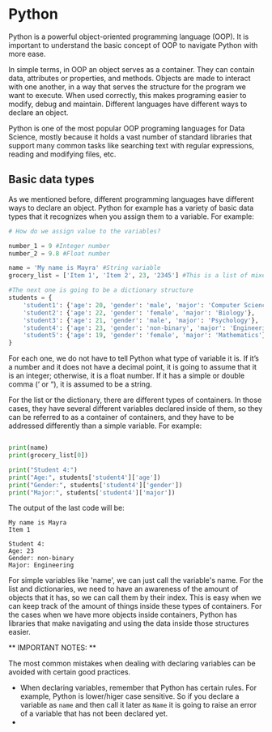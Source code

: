# Python 

Python is a powerful object-oriented programming language (OOP). It is important to understand the basic concept of OOP to navigate Python with more ease. 

In simple terms, in OOP an object serves as a container. They can contain data, attributes or properties, and methods. Objects are made to interact with one another, in a way that serves the structure for the program we want to execute. When used correctly, this makes programing easier to modify, debug and maintain. Different languages have different ways to declare an object. 

Python is one of the most popular OOP programing languages for Data Science, mostly because it holds a vast number of standard libraries that support many common tasks like searching text with regular expressions, reading and modifying files, etc.

## Basic data types

As we mentioned before, different programming languages have different ways to declare an object. Python for example has a variety of basic data types that it recognizes when you assign them to a variable. For example:

```python
# How do we assign value to the variables?

number_1 = 9 #Integer number
number_2 = 9.8 #Float number

name = 'My name is Mayra' #String variable
grocery_list = ['Item 1', 'Item 2', 23, '2345'] #This is a list of mixed items

#The next one is going to be a dictionary structure
students = {
    'student1': {'age': 20, 'gender': 'male', 'major': 'Computer Science'},
    'student2': {'age': 22, 'gender': 'female', 'major': 'Biology'},
    'student3': {'age': 21, 'gender': 'male', 'major': 'Psychology'},
    'student4': {'age': 23, 'gender': 'non-binary', 'major': 'Engineering'},
    'student5': {'age': 19, 'gender': 'female', 'major': 'Mathematics'}
}

```

For each one, we do not have to tell Python what type of variable it is. If it’s a number and it does not have a decimal point, it is going to assume that it is an integer; otherwise, it is a float number. If it has a simple or double comma (‘ or “), it is assumed to be a string. 

For the list or the dictionary, there are different types of containers. In those cases, they have several different variables declared inside of them, so they can be referred to as a container of containers, and they have to be addressed differently than a simple variable. For example:

```python

print(name)
print(grocery_list[0])

print("Student 4:")
print("Age:", students['student4']['age'])
print("Gender:", students['student4']['gender'])
print("Major:", students['student4']['major'])
```

The output of the last code will be:

```
My name is Mayra
Item 1

Student 4:
Age: 23
Gender: non-binary
Major: Engineering
```

For simple variables like 'name', we can just call the variable's name. For the list and dictionaries, we need to have an awareness of the amount of objects that it has, so we can call them by their index. This is easy when we can keep track of the amount of things inside these types of containers. For the cases when we have more objects inside containers, Python has libraries that make navigating and using the data inside those structures easier. 

** IMPORTANT NOTES: **

The most common mistakes when dealing with declaring variables can be avoided with certain good practices.

- When declaring variables, remember that Python has certain rules. For example, Python is lower/higer case sensitive. So if you declare a variable as `name` and then call it later as `Name` it is going to raise an error of a variable that has not been declared yet.
- 
